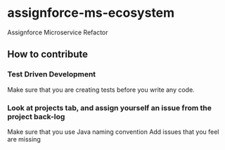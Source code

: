 # assignforce-ms-ecosystem
Assignforce Microservice Refactor

## How to contribute
### Test Driven Development
Make sure that you are creating tests before you write any code.
### Look at projects tab, and assign yourself an issue from the project back-log
Make sure that you use Java naming convention
Add issues that you feel are missing
